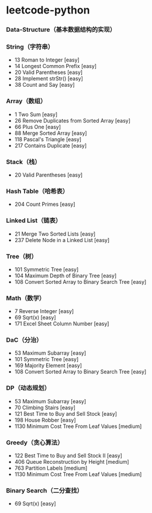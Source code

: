 # leetcode-python

### Data-Structure（基本数据结构的实现）

### String（字符串）
* 13 Roman to Integer [easy]
* 14 Longest Common Prefix [easy]
* 20 Valid Parentheses [easy]
* 28 Implement strStr() [easy]
* 38 Count and Say [easy]

### Array（数组）
* 1 Two Sum [easy]
* 26 Remove Duplicates from Sorted Array [easy]
* 66 Plus One [easy]
* 88 Merge Sorted Array [easy]
* 118 Pascal's Triangle [easy]
* 217 Contains Duplicate [easy]

### Stack（栈）
* 20 Valid Parentheses [easy]

### Hash Table（哈希表）
* 204 Count Primes [easy]

### Linked List（链表）
* 21 Merge Two Sorted Lists [easy]
* 237 Delete Node in a Linked List [easy]

### Tree（树）
* 101 Symmetric Tree [easy]
* 104  Maximum Depth of Binary Tree [easy]
* 108 Convert Sorted Array to Binary Search Tree [easy]

### Math（数学）
* 7 Reverse Integer [easy]
* 69 Sqrt(x) [easy]
* 171 Excel Sheet Column Number [easy]


### DaC（分治）
* 53 Maximum Subarray [easy]
* 101 Symmetric Tree [easy]
* 169 Majority Element [easy] 
* 108 Convert Sorted Array to Binary Search Tree [easy]

### DP（动态规划）
* 53 Maximum Subarray [easy]
* 70 Climbing Stairs [easy]
* 121 Best Time to Buy and Sell Stock [easy]
* 198 House Robber [easy]
* 1130 Minimum Cost Tree From Leaf Values [medium]

### Greedy（贪心算法）
* 122 Best Time to Buy and Sell Stock II [easy]
* 406 Queue Reconstruction by Height [medium]
* 763 Partition Labels [medium]
* 1130 Minimum Cost Tree From Leaf Values [medium]

### Binary Search（二分查找）
* 69 Sqrt(x) [easy]